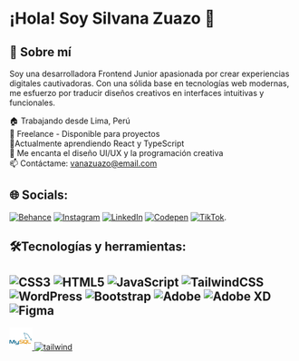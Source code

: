 # ¡Hola! Soy Silvana Zuazo 👋

## 🚀 Sobre mí
Soy una desarrolladora Frontend Junior apasionada por crear experiencias digitales cautivadoras. Con una sólida base en tecnologías web modernas, me esfuerzo por traducir diseños creativos en interfaces intuitivas y funcionales.

🏠 Trabajando desde Lima, Perú <br>
💼 Freelance - Disponible para proyectos <br>
🌱Actualmente aprendiendo React y TypeScript <br>
💜 Me encanta el diseño UI/UX y la programación creativa <br>
📫 Contáctame: vanazuazo@email.com <br>

## 🌐 Socials:
[![Behance](https://img.shields.io/badge/Behance-1769ff?logo=behance&logoColor=white)](https://www.behance.net/silvanaguardia1) [![Instagram](https://img.shields.io/badge/Instagram-%23E4405F.svg?logo=Instagram&logoColor=white)](https://www.instagram.com/vana.code/?next=%2F) [![LinkedIn](https://img.shields.io/badge/LinkedIn-%230077B5.svg?logo=linkedin&logoColor=white)](https://www.linkedin.com/in/silvana-zuazo-350569253/) [![Codepen](https://img.shields.io/badge/Codepen-000000?style=for-the-badge&logo=codepen&logoColor=white)](https://codepen.io/silvanazuazo) [![TikTok](https://img.shields.io/badge/TikTok-000000?style=for-the-badge&logo=tiktok&logoColor=white)](https://tiktok.com/@vana.code).

## 🛠️Tecnologías y herramientas:
![CSS3](https://img.shields.io/badge/css3-%231572B6.svg?style=for-the-badge&logo=css3&logoColor=white) ![HTML5](https://img.shields.io/badge/html5-%23E34F26.svg?style=for-the-badge&logo=html5&logoColor=white) ![JavaScript](https://img.shields.io/badge/javascript-%23323330.svg?style=for-the-badge&logo=javascript&logoColor=%23F7DF1E) ![TailwindCSS](https://img.shields.io/badge/tailwindcss-%2338B2AC.svg?style=for-the-badge&logo=tailwind-css&logoColor=white) ![WordPress](https://img.shields.io/badge/WordPress-%23117AC9.svg?style=for-the-badge&logo=WordPress&logoColor=white) ![Bootstrap](https://img.shields.io/badge/bootstrap-%238511FA.svg?style=for-the-badge&logo=bootstrap&logoColor=white) ![Adobe](https://img.shields.io/badge/adobe-%23FF0000.svg?style=for-the-badge&logo=adobe&logoColor=white) ![Adobe XD](https://img.shields.io/badge/Adobe%20XD-470137?style=for-the-badge&logo=Adobe%20XD&logoColor=#FF61F6) ![Figma](https://img.shields.io/badge/figma-%23F24E1E.svg?style=for-the-badge&logo=figma&logoColor=white)
---
 <a href="https://www.mysql.com/" target="_blank" rel="noreferrer"> <img src="https://raw.githubusercontent.com/devicons/devicon/master/icons/mysql/mysql-original-wordmark.svg" alt="mysql" width="40" height="40"/> </a> <a href="https://tailwindcss.com/" target="_blank" rel="noreferrer"> <img src="https://www.vectorlogo.zone/logos/tailwindcss/tailwindcss-icon.svg" alt="tailwind" width="40" height="40"/> </a> </p>
